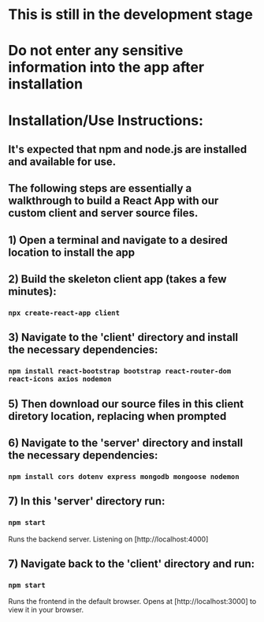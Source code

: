 # This is still in the development stage
# Do not enter any sensitive information into the app after installation

# Installation/Use Instructions:
## It's expected that npm and node.js are installed and available for use.
## The following steps are essentially a walkthrough to build a React App with our custom client and server source files.

## 1) Open a terminal and navigate to a desired location to install the app

## 2) Build the skeleton client app (takes a few minutes):

### `npx create-react-app client`

## 3) Navigate to the 'client' directory and install the necessary dependencies:
### `npm install react-bootstrap bootstrap react-router-dom react-icons axios nodemon`

## 5) Then download our source files in this client diretory location, replacing when prompted

## 6) Navigate to the 'server' directory and install the necessary dependencies:
### `npm install cors dotenv express mongodb mongoose nodemon`

## 7) In this 'server' directory run:
### `npm start`
Runs the backend server.
Listening on [http://localhost:4000]

## 7) Navigate back to the 'client' directory and run:
### `npm start`
Runs the frontend in the default browser.
Opens at [http://localhost:3000] to view it in your browser.
